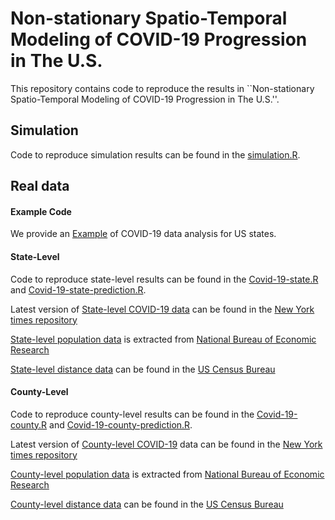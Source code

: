 # Non-stationary Spatio-Temporal Modeling of COVID-19 Progression in The U.S.
This repository contains code to reproduce the results in ``Non-stationary Spatio-Temporal Modeling of COVID-19 Progression in The U.S.''.

## Simulation

Code to reproduce simulation results can be found in the [simulation.R](simulation.R). 

## Real data

#### Example Code
We provide an [Example](Example.pdf) of COVID-19 data analysis for US states.

#### State-Level 

Code to reproduce state-level results can be found in the [Covid-19-state.R](Covid-19-state.R)  and [Covid-19-state-prediction.R](Covid-19-state-prediction.R). 

Latest version of [State-level COVID-19 data](states-05-07.csv) can be found in the [New York times repository](https://raw.githubusercontent.com/nytimes/covid-19-data/master/us-states.csv)


[State-level population data](co-est2019-alldata.csv) is extracted from [National Bureau of Economic Research](https://www2.census.gov/programs-surveys/popest/datasets/2010-2019/counties/totals/co-est2019-alldata.csv)


[State-level distance data](sf12010statedistancemiles.csv) can be found in the [US Census Bureau](http://data.nber.org/distance/2010/sf1/state/sf12010statedistancemiles.csv)


#### County-Level 

Code to reproduce county-level results can be found in the [Covid-19-county.R](Covid-19-county.R)  and [Covid-19-county-prediction.R](Covid-19-county-prediction.R). 

Latest version of [County-level  COVID-19](counties-05-12.csv) data can be found in the [New York times repository](https://raw.githubusercontent.com/nytimes/covid-19-data/master/us-counties.csv)


[County-level population data](co-est2019-alldata.csv) is extracted from [National Bureau of Economic Research](https://www2.census.gov/programs-surveys/popest/datasets/2010-2019/counties/totals/co-est2019-alldata.csv)


[County-level distance data](sf12010countydistance100miles.csv) can be found in the [US Census Bureau](http://data.nber.org/distance/2010/sf1/county/sf12010countydistance100miles.csv)
